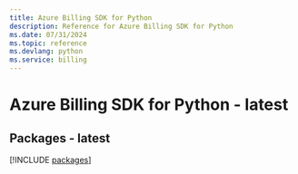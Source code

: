 ```yaml
---
title: Azure Billing SDK for Python
description: Reference for Azure Billing SDK for Python
ms.date: 07/31/2024
ms.topic: reference
ms.devlang: python
ms.service: billing
---
```

# Azure Billing SDK for Python - latest
## Packages - latest
[!INCLUDE [packages](billing-index.md)]